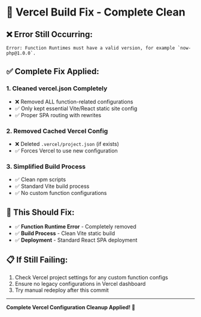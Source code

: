 # 🔧 Vercel Build Fix - Complete Clean

## ❌ **Error Still Occurring:**
```
Error: Function Runtimes must have a valid version, for example `now-php@1.0.0`.
```

## ✅ **Complete Fix Applied:**

### **1. Cleaned vercel.json Completely**
- ❌ Removed ALL function-related configurations
- ✅ Only kept essential Vite/React static site config
- ✅ Proper SPA routing with rewrites

### **2. Removed Cached Vercel Config**
- ❌ Deleted `.vercel/project.json` (if exists)
- ✅ Forces Vercel to use new configuration

### **3. Simplified Build Process**
- ✅ Clean npm scripts
- ✅ Standard Vite build process
- ✅ No custom function configurations

## 🚀 **This Should Fix:**
- ✅ **Function Runtime Error** - Completely removed
- ✅ **Build Process** - Clean Vite static build
- ✅ **Deployment** - Standard React SPA deployment

## 📋 **If Still Failing:**
1. Check Vercel project settings for any custom function configs
2. Ensure no legacy configurations in Vercel dashboard
3. Try manual redeploy after this commit

---
**Complete Vercel Configuration Cleanup Applied! 🎯**